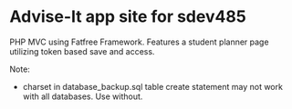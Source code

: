# Advise-It app site for sdev485
PHP MVC using Fatfree Framework. Features a student planner page utilizing token based save and access.

Note:
  * charset in database_backup.sql table create statement may not work with all databases. Use without.
